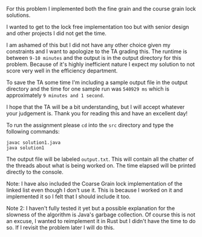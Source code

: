 For this problem I implemented both the fine grain and the course grain lock solutions.

I wanted to get to the lock free implementation too but with senior design and other projects I did not get the time. 

I am ashamed of this but I did not have any other choice given my constraints and I want to apologize to the TA grading this. The runtime is between `9-10 minutes` and the output is in the output directory for this problem. Because of it's highly inefficient nature I expect my solution to not score very well in the efficiency department.

To save the TA some time I'm including a sample output file in the output directory and the time for one sample run was `540929 ms` which is approximately `9 minutes and 1 second`.

I hope that the TA will be a bit understanding, but I will accept whatever your judgement is. Thank you for reading this and have an excellent day!

To run the assignment please `cd` into the `src` directory and type the following commands:
```
javac solution1.java
java solution1
```

The output file will be labeled `output.txt`. This will contain all the chatter of the threads about what is being worked on. The time elapsed will be printed directly to the console.

Note: I have also included the Coarse Grain lock implementation of the linked list even though I don't use it. This is because I worked on it and implemented it so I felt that I should include it too.

Note 2: I haven't fully tested it yet but a possible explanation for the slowness of the algorithm is Java's garbage collection. Of course this is not an excuse, I wanted to reimplement it in Rust but I didn't have the time to do so. If I revisit the problem later I will do this.